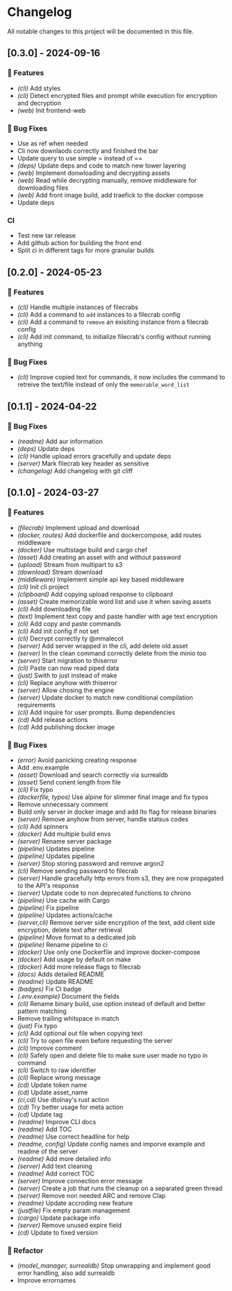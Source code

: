 # Changelog

All notable changes to this project will be documented in this file.

## [0.3.0] - 2024-09-16

### 🚀 Features

- *(cli)* Add styles
- *(cli)* Detect encrypted files and prompt while execution for encryption and decryption
- *(web)* Init frontend-web

### 🐛 Bug Fixes

- Use as ref when needed
- Cli now downlaods correctly and finished the bar
- Update query to use simple = instead of ==
- *(deps)* Update deps and code to match new tower layering
- *(web)* Implement donwloading and decrypting assets
- *(web)* Read while decrypting manually, remove middleware for downloading files
- *(web)* Add front image build, add traefick to the docker compose
- Update deps

### CI

- Test new tar release
- Add github action for building the front end
- Split ci in different tags for more granular builds

## [0.2.0] - 2024-05-23

### 🚀 Features

- *(cli)* Handle multiple instances of filecrabs
- *(cli)* Add a command to `add` instances to a filecrab config
- *(cli)* Add a command to `remove` an exisiting instance from a filecrab config
- *(cli)* Add init command, to initialize filecrab's config without running anything

### 🐛 Bug Fixes

- *(cli)* Improve copied text for commands, it now includes the command to retreive the text/file instead of only the `memorable_word_list`

## [0.1.1] - 2024-04-22

### 🐛 Bug Fixes

- *(readme)* Add aur information
- *(deps)* Update deps
- *(cli)* Handle upload errors gracefully and update deps
- *(server)* Mark filecrab key header as sensitive
- *(changelog)* Add changelog with git cliff

## [0.1.0] - 2024-03-27

### 🚀 Features

- *(filecrab)* Implement upload and download
- *(docker, routes)* Add dockerfile and dockercompose, add routes middleware
- *(docker)* Use multistage build and cargo chef
- *(asset)* Add creating an asset with and without password
- *(upload)* Stream from multipart to s3
- *(download)* Stream download
- *(middleware)* Implement simple api key based middleware
- *(cli)* Init cli project
- *(clipboard)* Add copying upload response to clipboard
- *(asset)* Create memorizable word list and use it when saving assets
- *(cli)* Add downloading file
- *(text)* Implement text copy and paste handler with age text encryption
- *(cli)* Add copy and paste commands
- *(cli)* Add init config if not set
- *(cli)* Decrypt correctly ty @mmalecot
- *(server)* Add  server wrapped in the cli, add delete old asset
- *(server)* In the clean command correctly delete from the minio too
- *(server)* Start migration to thiserror
- *(cli)* Paste can now read piped data
- *(just)* Swith to just instead of make
- *(cli)* Replace anyhow with thiserror
- *(server)* Allow chosing the engine
- *(server)* Update docker to match new conditional compilation requirements
- *(cli)* Add inquire for user prompts. Bump dependencies
- *(cd)* Add release actions
- *(cd)* Add publishing docker image

### 🐛 Bug Fixes

- *(error)* Avoid panicking creating response
- Add .env.example
- *(asset)* Download and search correctly via surrealdb
- *(asset)* Send conent length from file
- *(cli)* Fix typo
- *(dockerfile, typos)* Use alpine for slimmer final image and fix typos
- Remove unnecessary comment
- Build only server in docker image and add lto flag for release binaries
- *(server)* Remove anyhow from server, handle statsus codes
- *(cli)* Add spinners
- *(docker)* Add multiple build envs
- *(server)* Rename server package
- *(pipeline)* Updates pipeline
- *(pipeline)* Updates pipeline
- *(server)* Stop storing password and remove argon2
- *(cli)* Remove sending password to filecrab
- *(server)* Handle gracefully http errors from s3, they are now propagated to the API's response
- *(server)* Update code to non deprecated functions to chrono
- *(pipeline)* Use cache with Cargo
- *(pipeline)* Fix pipeline
- *(pipeline)* Updates actions/cache
- *(server,cli)* Remove server side encryption of the text, add client side encryption, delete text after retrieval
- *(pipeline)* Move format to a dedicated job
- *(pipeline)* Rename pipeline to ci
- *(docker)* Use only one Dockerfile and improve docker-compose
- *(docker)* Add usage by default on make
- *(docker)* Add more release flags to filecrab
- *(docs)* Adds detailed README
- *(readme)* Update README
- *(badges)* Fix CI badge
- *(.env.example)* Document the fields
- *(cli)* Rename binary build, use option instead of default and better pattern matching
- Remove trailing whitspace in match
- *(just)* Fix typo
- *(cli)* Add optional out file when copying text
- *(cli)* Try to open file even before requesting the server
- *(cli)* Improve comment
- *(cli)* Safely open and delete file to make sure user made no typo in command
- *(cli)* Switch to raw identifier
- *(cli)* Replace wrong message
- *(cd)* Update token name
- *(cd)* Update asset_name
- *(ci,cd)* Use dtolnay's rust action
- *(cd)* Try better usage for meta action
- *(cd)* Update tag
- *(readme)* Improve CLI docs
- *(readme)* Add TOC
- *(readme)* Use correct headline for help
- *(readme, config)* Update config names and imporve example and readme of the server
- *(readme)* Add more detailed info
- *(server)* Add text cleaning
- *(readme)* Add correct TOC
- *(server)* Improve connection error message
- *(server)* Create a job that runs the cleanup on a separated green thread
- *(server)* Remove non needed ARC and remove Clap
- *(readme)* Update accroding new feature
- *(justfile)* Fix empty param management
- *(cargo)* Update package info
- *(server)* Remove unused expire field
- *(cd)* Update to fixed version

### 🚜 Refactor

- *(model_manager, surrealdb)* Stop unwrapping and implement good error handling, also add surrealdb
- Improve errornames

<!-- generated by git-cliff -->
